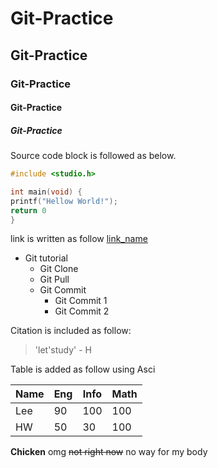 # Git-Practice
## Git-Practice
### Git-Practice
#### Git-Practice
##### Git-Practice


Source code block is followed as below. 

```c
#include <studio.h>

int main(void) {
printf("Hellow World!");
return 0
}

```


link is written as follow
[link_name](https://www.youtube.com/watch?v=xEFfu1zsJ_U&list=PLRx0vPvlEmdD5FLIdwTM4mKBgyjv4no81&index=14)


* Git tutorial
  * Git Clone
  * Git Pull
  * Git Commit
    * Git Commit 1
    * Git Commit 2

Citation is included as follow:
> 'let'study' - H


Table is added as follow using Asci

Name|Eng|Info|Math
---|---|---|---|
Lee|90|100|100
HW|50|30|100


**Chicken** omg ~~not right now~~ no way for my body




